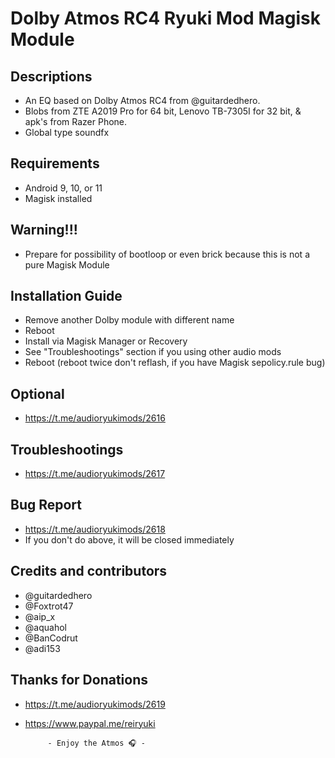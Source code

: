 # Dolby Atmos RC4 Ryuki Mod Magisk Module

## Descriptions
- An EQ based on Dolby Atmos RC4 from @guitardedhero.
- Blobs from ZTE A2019 Pro for 64 bit, Lenovo TB-7305I for 32 bit, & apk's from Razer Phone.
- Global type soundfx

## Requirements
- Android 9, 10, or 11
- Magisk installed

## Warning!!!
- Prepare for possibility of bootloop or even brick because this is not a pure Magisk Module

## Installation Guide
- Remove another Dolby module with different name
- Reboot
- Install via Magisk Manager or Recovery
- See "Troubleshootings" section if you using other audio mods
- Reboot (reboot twice don't reflash, if you have Magisk sepolicy.rule bug)

## Optional
- https://t.me/audioryukimods/2616

## Troubleshootings
- https://t.me/audioryukimods/2617

## Bug Report
- https://t.me/audioryukimods/2618
- If you don't do above, it will be closed immediately

## Credits and contributors
- @guitardedhero
- @Foxtrot47
- @aip_x
- @aquahol
- @BanCodrut
- @adi153

## Thanks for Donations
- https://t.me/audioryukimods/2619
- https://www.paypal.me/reiryuki


           - Enjoy the Atmos 🎧 -

